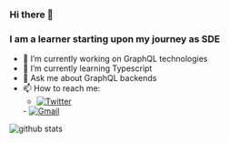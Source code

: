 ### Hi there 👋
### I am a learner starting upon my journey as SDE

- 🔭 I’m currently working on GraphQL technologies
- 🌱 I’m currently learning Typescript
- 💬 Ask me about GraphQL backends
- 📫 How to reach me: 
    - <a href="https://twitter.com/__prakashdubey"><img
    alt="Twitter"
    src="https://img.shields.io/badge/Twitter-1DA1F2?logo=twitter&logoColor=white&style=shield"
  />
    </a>
    - <a href="mailto:prakashdubey1999@gmail.com"><img
    alt="Gmail"
    src="https://img.shields.io/badge/Gmail-EA4335?logo=gmail&logoColor=white&style=shield"
  />
</a>

![github stats](https://github-readme-stats.vercel.app/api?username=rpeb&show_icons=true&theme=graywhite&count_private=true)



<!--
**rpeb/rpeb** is a ✨ _special_ ✨ repository because its `README.md` (this file) appears on your GitHub profile.

Here are some ideas to get you started:

- 🔭 I’m currently working on ...
- 🌱 I’m currently learning ...
- 👯 I’m looking to collaborate on ...
- 🤔 I’m looking for help with ...
- 💬 Ask me about ...
- 📫 How to reach me: ...
- 😄 Pronouns: ...
- ⚡ Fun fact: ...
-->
